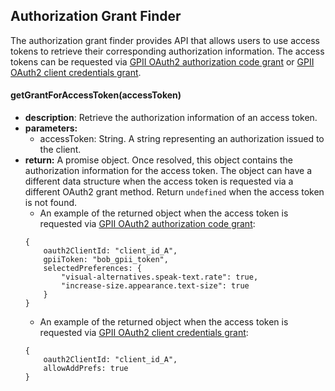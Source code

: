 ## Authorization Grant Finder

The authorization grant finder provides API that allows users to use access tokens to retrieve their corresponding authorization information. The access tokens can be requested via [GPII OAuth2 authorization code grant](https://wiki.gpii.net/w/GPII_OAuth_2_Guide#Authorization_Code_Grant) or [GPII OAuth2 client credentials grant](https://wiki.gpii.net/w/GPII_OAuth_2_Guide#Client_Credentials_Grant).

#### getGrantForAccessToken(accessToken)
* **description**: Retrieve the authorization information of an access token. 
* **parameters:** 
    * accessToken: String. A string representing an authorization issued to the
    client.
* **return:** A promise object. Once resolved, this object contains the authorization information for the access token. The object can have a different data structure when the access token is requested via a different OAuth2 grant method. Return `undefined` when the access token is not found. 
    * An example of the returned object when the access token is requested via [GPII OAuth2 authorization code grant](https://wiki.gpii.net/w/GPII_OAuth_2_Guide#Authorization_Code_Grant):
    ```
    {
        oauth2ClientId: "client_id_A",
        gpiiToken: "bob_gpii_token",
        selectedPreferences: {
            "visual-alternatives.speak-text.rate": true,
            "increase-size.appearance.text-size": true
        }
    }
    ```
    * An example of the returned object when the access token is requested via [GPII OAuth2 client credentials grant](https://wiki.gpii.net/w/GPII_OAuth_2_Guide#Client_Credentials_Grant):
    ```
    {
        oauth2ClientId: "client_id_A",
        allowAddPrefs: true
    }
    ```
